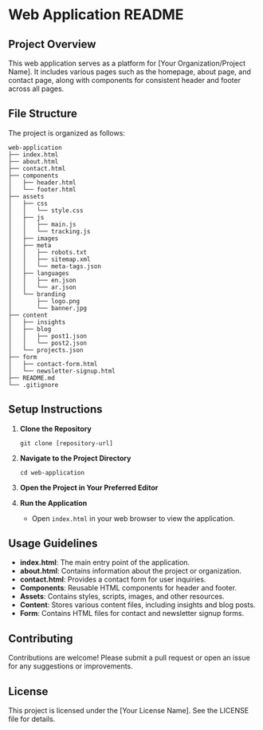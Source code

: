 # Web Application README

## Project Overview

This web application serves as a platform for [Your Organization/Project Name]. It includes various pages such as the homepage, about page, and contact page, along with components for consistent header and footer across all pages.

## File Structure

The project is organized as follows:

```
web-application
├── index.html
├── about.html
├── contact.html
├── components
│   ├── header.html
│   └── footer.html
├── assets
│   ├── css
│   │   └── style.css
│   ├── js
│   │   ├── main.js
│   │   └── tracking.js
│   ├── images
│   ├── meta
│   │   ├── robots.txt
│   │   ├── sitemap.xml
│   │   └── meta-tags.json
│   ├── languages
│   │   ├── en.json
│   │   └── ar.json
│   └── branding
│       ├── logo.png
│       └── banner.jpg
├── content
│   ├── insights
│   ├── blog
│   │   ├── post1.json
│   │   └── post2.json
│   └── projects.json
├── form
│   ├── contact-form.html
│   └── newsletter-signup.html
├── README.md
└── .gitignore
```

## Setup Instructions

1. **Clone the Repository**
   ```
   git clone [repository-url]
   ```

2. **Navigate to the Project Directory**
   ```
   cd web-application
   ```

3. **Open the Project in Your Preferred Editor**

4. **Run the Application**
   - Open `index.html` in your web browser to view the application.

## Usage Guidelines

- **index.html**: The main entry point of the application.
- **about.html**: Contains information about the project or organization.
- **contact.html**: Provides a contact form for user inquiries.
- **Components**: Reusable HTML components for header and footer.
- **Assets**: Contains styles, scripts, images, and other resources.
- **Content**: Stores various content files, including insights and blog posts.
- **Form**: Contains HTML files for contact and newsletter signup forms.

## Contributing

Contributions are welcome! Please submit a pull request or open an issue for any suggestions or improvements.

## License

This project is licensed under the [Your License Name]. See the LICENSE file for details.